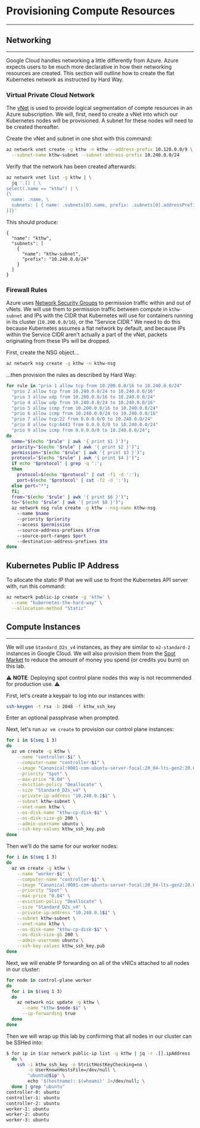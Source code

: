 # Provisioning Compute Resources
---

## Networking
---

Google Cloud handles networking a little differently from Azure. Azure expects users to be
much more declarative in how their networking resources are created. This section will outline
how to create the flat Kubernetes network as instructed by Hard Way.

### Virtual Private Cloud Network

The [vNet](https://docs.microsoft.com/en-us/azure/virtual-network/virtual-networks-overview) is
used to provide logical segmentation of compte resources in an Azure subscription. We will,
first, need to create a vNet into which our Kubernetes nodes will be provisioned. A subnet
for these nodes will need to be created thereafter.

Create the vNet and subnet in one shot with this command:

```sh
az network vnet create -g kthw -n kthw --address-prefix 10.128.0.0/9 \
  --subnet-name kthw-subnet --subnet-address-prefix 10.240.0.0/24
```

Verify that the network has been created afterwards:

```sh
az network vnet list -g kthw | \
  jq '.[] | \
select(.name == "kthw") | \
{\
  name: .name, \
  subnets: [ { name: .subnets[0].name, prefix: .subnets[0].addressPrefix \
}]}'
```

This should produce:

```
{
  "name": "kthw",
  "subnets": [
    {
      "name": "kthw-subnet",
      "prefix": "10.240.0.0/24"
    }
  ]
}
```

### Firewall Rules

Azure uses [Network Security Groups](https://docs.microsoft.com/en-us/azure/virtual-network/network-security-groups-overview)
to permission traffic within and out of vNets. We will use them to permission traffic between
compute in `kthw-subnet` and IPs with the CIDR that Kubernetes will use for containers running
in its cluster (`10.200.0.0/16`), or the "Service CIDR."
We need to do this because Kubernetes assumes a flat network by default, and because IPs within
the Service CIDR aren't actually a part of the vNet, packets originating from these IPs
will be dropped.

First, create the NSG object...

```sh
az network nsg create -g kthw -n kthw-nsg
```

...then provision the rules as described by Hard Way:

```sh
for rule in "prio 1 allow tcp from 10.200.0.0/16 to 10.240.0.0/24"
  "prio 2 allow tcp from 10.240.0.0/24 to 10.240.0.0/16"
  "prio 3 allow udp from 10.200.0.0/16 to 10.240.0.0/24"
  "prio 4 allow udp from 10.240.0.0/24 to 10.240.0.0/16"
  "prio 5 allow icmp from 10.200.0.0/16 to 10.240.0.0/24"
  "prio 6 allow icmp from 10.240.0.0/24 to 10.240.0.0/16"
  "prio 7 allow tcp:22 from 0.0.0.0/0 to 10.240.0.0/24"
  "prio 8 allow tcp:6443 from 0.0.0.0/0 to 10.240.0.0/24"
  "prio 9 allow icmp from 0.0.0.0/0 to 10.240.0.0/24";
do
  name="$(echo "$rule" | awk '{ print $1 }')"; 
  priority="$(echo "$rule" | awk '{ print $2 }')"; 
  permission="$(echo "$rule" | awk '{ print $3 }')"; 
  protocol="$(echo "$rule" | awk '{ print $4 }')"; 
  if echo "$protocol" | grep -q ':'; 
  then 
    protocol=$(echo "$protocol" | cut -f1 -d ':');
    port=$(echo "$protocol" | cut -f2 -d ':'); 
  else port="*"; 
  fi; 
  from="$(echo "$rule" | awk '{ print $6 }')"; 
  to="$(echo "$rule" | awk '{ print $8 }')"; 
  az network nsg rule create -g kthw --nsg-name kthw-nsg
    --name $name 
    --priority $priority
    --access $permission
    --source-address-prefixes $from
    --source-port-ranges $port
    --destination-address-prefixes $to
done
```

## Kubernetes Public IP Address

To allocate the static IP that we will use to front the Kubernetes API server with,
run this command:

```sh
az network public-ip create -g 'kthw' \
  --name "kubernetes-the-hard-way" \
  --allocation-method "Static"
```

## Compute Instances
---

We will use `Standard_D2s_v4` instances, as they are similar to `e2-standard-2` instances
in Google Cloud. We will also provision them from the
[Spot Market](https://docs.microsoft.com/en-us/azure/virtual-machines/spot-vms)
to reduce the amount of money you spend (or credits you burn) on this lab.

⚠️  **NOTE**: Deploying spot control plane nodes this way is not recommended for production use. ⚠️

First, let's create a keypair to log into our instances with:

```sh
ssh-keygen -t rsa -b 2048 -f kthw_ssh_key
```

Enter an optional passphrase when prompted.

Next, let's run `az vm create` to provision our control plane instances:

```sh
for i in $(seq 1 3)
do
  az vm create -g kthw \
    --name "controller-$i" \
    --computer-name "controller-$i" \
    --image "Canonical:0001-com-ubuntu-server-focal:20_04-lts-gen2:20.04.202103230" \
    --priority "Spot" \
    --max-price "0.04" \
    --eviction-policy "Deallocate" \
    --size "Standard_D2s_v4" \
    --private-ip-address "10.240.0.1$i" \
    --subnet kthw-subnet \
    --vnet-name kthw \
    --os-disk-name "kthw-cp-disk-$i" \
    --os-disk-size-gb 200 \
    --admin-username ubuntu \
    --ssh-key-values kthw_ssh_key.pub
done
```

Then we'll do the same for our worker nodes:

```sh
for i in $(seq 1 3)
do
  az vm create -g kthw \
    --name "worker-$i" \
    --computer-name "controller-$i" \
    --image "Canonical:0001-com-ubuntu-server-focal:20_04-lts-gen2:20.04.202103230" \
    --priority "Spot" \
    --max-price "0.04" \
    --eviction-policy "Deallocate" \
    --size "Standard_D2s_v4" \
    --private-ip-address "10.240.0.1$i" \
    --subnet kthw-subnet \
    --vnet-name kthw \
    --os-disk-name "kthw-cp-disk-$i" \
    --os-disk-size-gb 200 \
    --admin-username ubuntu \
    --ssh-key-values kthw_ssh_key.pub
done
```

Next, we will enable IP forwarding on all of the vNICs attached to all nodes in our cluster:

```sh
for node in control-plane worker
do
  for i in $(seq 1 3)
  do
    az network nic update -g kthw \
      --name "kthw-$node-$i" \
      --ip-forwarding true
  done
done
```

Then we will wrap up this lab by confirming that all nodes in our cluster can be SSHed into:

```sh
$ for ip in $(az network public-ip list -g kthw | jq -r .[].ipAddress | grep -v "null"); \
  do \
    ssh -i kthw_ssh_key -o StrictHostKeyChecking=no \
        -o UserKnownHostsFile=/dev/null \
        "ubuntu@$ip" \
        echo '$(hostname): $(whoami)' 2>/dev/null; \
  done | grep "ubuntu"
controller-0: ubuntu
controller-1: ubuntu
controller-2: ubuntu
worker-1: ubuntu
worker-2: ubuntu
worker-3: ubuntu
```
